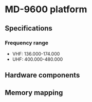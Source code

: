 # MD-9600 platform
 
## Specifications
### Frequency range
* VHF: 136.000-174.000
* UHF: 400.000-480.000

## Hardware components
 
## Memory mapping
